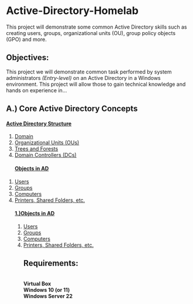 # Active-Directory-Homelab
This project will demonstrate some common Active Directory skills such as creating users, groups, organizational units (OU), group policy objects (GPO) and more.

<h2>Objectives:</h2>
This project we will demonstrate common task performed by system administrators <i>(Entry-level)</i> on an Active Directory in a Windows environment. This project will allow those to gain technical knowledge and hands on experience in...
<h2>A.) Core Active Directory Concepts</h4>

<h4><a href="#Active-Directory-Structure">Active Directory Structure</a></h4>
<ol>
  <li><a href="#Domain">Domain</a></li>
  <li><a href="#Organizational-Units">Organizational Units (OUs)</a></li>
  <li><a href="#Trees-and-Forests">Trees and Forests</a></li>
  <li><a href="#Domain-Controllers">Domain Controllers (DCs)</a></li>
<ol></ol>
  
<h4><a href="#Objects-in-AD">Objects in AD</a></h4>
  <ol type="1" style="margin:0; padding:0;">
    <li><a href="#Users">Users</a></li>
    <li><a href="#Groups">Groups</a></li>
    <li><a href="#Computers">Computers</a></li>
    <li><a href="#Printers">Printers, Shared Folders, etc.</a></li>
  <ol></ol>

<h4><a href="#Objects-in-AD"> 1.)Objects in AD</a></h4>
<ol>
  <li><a href="#Users">Users</a></li>
  <li><a href="#Groups">Groups</a></li>
  <li><a href="#Computers">Computers</a></li>
  <li><a href="#Printers">Printers, Shared Folders, etc.</a></li>
<ol></ol>





<h2>Requirements:</h2>
</br><b>Virtual Box</b>
</br><b>Windows 10 (or 11)</b>
</br><b>Windows Server 22</b>


